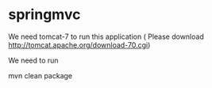 springmvc
=========

We need tomcat-7 to run this application ( Please download http://tomcat.apache.org/download-70.cgi)

We need to run 

mvn clean package 


